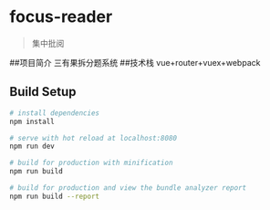 # focus-reader

> 集中批阅

##项目简介
三有果拆分题系统
##技术栈
vue+router+vuex+webpack

## Build Setup

``` bash
# install dependencies
npm install

# serve with hot reload at localhost:8080
npm run dev

# build for production with minification
npm run build

# build for production and view the bundle analyzer report
npm run build --report
```

